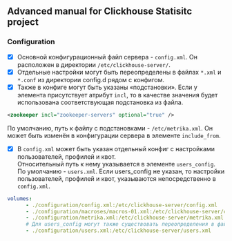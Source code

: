 ## Advanced manual for Clickhouse Statisitc project

### Configuration

- [x] Основной конфигурационный файл сервера - `config.xml`. Он расположен в директории `/etc/clickhouse-server/`.
- [x] Отдельные настройки могут быть переопределены в файлах `*.xml` и `*.conf` из директории config.d рядом с конфигом.
- [x] Также в конфиге могут быть указаны «подстановки». Если у элемента присутствует атрибут `incl`, то в качестве значения будет использована соответствующая подстановка из файла. 

```xml
<zookeeper incl="zookeeper-servers" optional="true" />
```

По умолчанию, путь к файлу с подстановками - `/etc/metrika.xml`. Он может быть изменён в конфигурации сервера в элементе `include_from`.

- [x] В `config.xml` может быть указан отдельный конфиг с настройками пользователей, профилей и квот.  
Относительный путь к нему указывается в элементе `users_config`. 
По умолчанию - `users.xml`. Если users_config не указан, то настройки пользователей, профилей и квот, указываются непосредственно в `config.xml`.

```yaml
volumes:
      - ./configuration/config.xml:/etc/clickhouse-server/config.xml
      - ./configuration/macroses/macros-01.xml:/etc/clickhouse-server/config.d/macros.xml
      - ./configuration/metrika.xml:/etc/clickhouse-server/metrika.xml
      # Для users_config могут также существовать переопределения в файлах из директории users_config.d (например, users.d) и подстановки. 
      - ./configuration/users.xml:/etc/clickhouse-server/users.xml
```